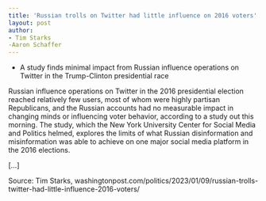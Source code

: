 ```yaml
---
title: 'Russian trolls on Twitter had little influence on 2016 voters'
layout: post
author:
- Tim Starks
-Aaron Schaffer
---
```


- A study finds minimal impact from Russian influence operations on Twitter in the Trump-Clinton presidential race

Russian influence operations on Twitter in the 2016 presidential election reached relatively few users, most of whom were highly partisan Republicans, and the Russian accounts had no measurable impact in changing minds or influencing voter behavior, according to a study out this morning.
The study, which the New York University Center for Social Media and Politics helmed, explores the limits of what Russian disinformation and misinformation was able to achieve on one major social media platform in the 2016 elections.

[…]

Source: Tim Starks, washingtonpost.com/politics/2023/01/09/russian-trolls-twitter-had-little-influence-2016-voters/
